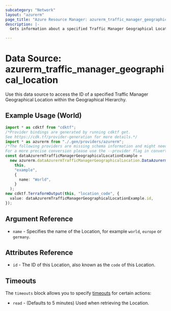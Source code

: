 ```yaml
---
subcategory: "Network"
layout: "azurerm"
page_title: "Azure Resource Manager: azurerm_traffic_manager_geographical_location"
description: |-
  Gets information about a specified Traffic Manager Geographical Location within the Geographical Hierarchy.

---
```


# Data Source: azurerm\_traffic\_manager\_geographical\_location

Use this data source to access the ID of a specified Traffic Manager Geographical Location within the Geographical Hierarchy.

## Example Usage (World)

```typescript
import * as cdktf from "cdktf";
/*Provider bindings are generated by running cdktf get.
See https://cdk.tf/provider-generation for more details.*/
import * as azurerm from "./.gen/providers/azurerm";
/*The following providers are missing schema information and might need manual adjustments to synthesize correctly: azurerm.
For a more precise conversion please use the --provider flag in convert.*/
const dataAzurermTrafficManagerGeographicalLocationExample =
  new azurerm.dataAzurermTrafficManagerGeographicalLocation.DataAzurermTrafficManagerGeographicalLocation(
    this,
    "example",
    {
      name: "World",
    }
  );
new cdktf.TerraformOutput(this, "location_code", {
  value: dataAzurermTrafficManagerGeographicalLocationExample.id,
});

```

## Argument Reference

* `name` - Specifies the name of the Location, for example `world`, `europe` or `germany`.

## Attributes Reference

* `id` - The ID of this Location, also known as the `code` of this Location.

## Timeouts

The `timeouts` block allows you to specify [timeouts](https://www.terraform.io/language/resources/syntax#operation-timeouts) for certain actions:

* `read` - (Defaults to 5 minutes) Used when retrieving the Location.
